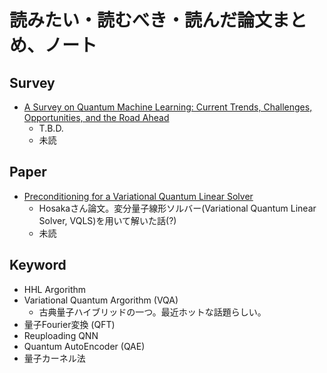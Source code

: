 # 読みたい・読むべき・読んだ論文まとめ、ノート
## Survey
  - [A Survey on Quantum Machine Learning: Current Trends, Challenges, Opportunities, and the Road Ahead](https://arxiv.org/abs/2310.10315)
    - T.B.D.
    - 未読

## Paper
  - [Preconditioning for a Variational Quantum Linear Solver](https://arxiv.org/abs/2312.15657)
    - Hosakaさん論文。変分量子線形ソルバー(Variational Quantum Linear Solver, VQLS)を用いて解いた話(?)
    - 未読

## Keyword
  - HHL Argorithm
  - Variational Quantum Argorithm (VQA)
    - 古典量子ハイブリッドの一つ。最近ホットな話題らしい。
  - 量子Fourier変換 (QFT)
  - Reuploading QNN
  - Quantum AutoEncoder (QAE)
  - 量子カーネル法
